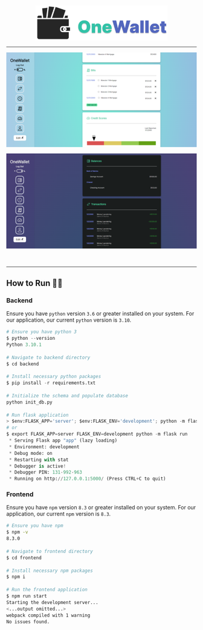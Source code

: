 <p align="center">
<img width="350" src="https://github.com/SelenaChen123/HackNC2022/blob/main/docs/project-header.svg">
</p>

-----



![WebApp-lightmode](https://github.com/SelenaChen123/HackNC2022/blob/main/docs/webpage-lightmode.png)

![WebApp-lightmode](https://github.com/SelenaChen123/HackNC2022/blob/main/docs/webpage-darkmode.png)

<br />

-----

## How to Run 👷🏻

### Backend

Ensure you have `python` version `3.6` or greater installed on your system. For our application, our current `python` version is `3.10`.  

```python
# Ensure you have python 3
$ python --version
Python 3.10.1

# Navigate to backend directory
$ cd backend

# Install necessary python packages
$ pip install -r requirements.txt

# Initialize the schema and populate database
python init_db.py

# Run flask application
> $env:FLASK_APP='server'; $env:FLASK_ENV='development'; python -m flask run
# or 
$ export FLASK_APP=server FLASK_ENV=development python -m flask run
 * Serving Flask app "app" (lazy loading)
 * Environment: development
 * Debug mode: on
 * Restarting with stat
 * Debugger is active!
 * Debugger PIN: 131-992-963
 * Running on http://127.0.0.1:5000/ (Press CTRL+C to quit)
```

### Frontend

Ensure you have `npm` version `8.3` or greater installed on your system. For our application, our current `npm` version is `8.3`.  

```bash
# Ensure you have npm
$ npm -v
8.3.0

# Navigate to frontend directory
$ cd frontend

# Install necessary npm packages
$ npm i

# Run the frontend application
$ npm run start
Starting the development server...
<...output omitted...>
webpack compiled with 1 warning
No issues found.
```
